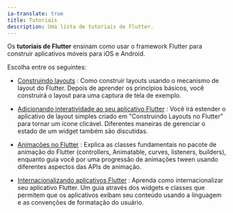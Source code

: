 ```yaml
---
ia-translate: true
title: Tutoriais
description: Uma lista de tutoriais de Flutter.
---
```


Os **tutoriais de Flutter** ensinam como usar o framework Flutter para construir aplicativos móveis para iOS e Android.

Escolha entre os seguintes:

* [Construindo layouts](/ui/layout/tutorial)
: Como construir layouts usando o mecanismo de layout do Flutter. Depois de aprender os
  princípios básicos, você construirá o layout para uma captura de tela de exemplo.

* [Adicionando interatividade ao seu aplicativo Flutter](/ui/interactivity)
: Você irá estender o aplicativo de layout simples criado em
  "Construindo Layouts no Flutter" para tornar um ícone clicável.
  Diferentes maneiras de gerenciar o estado de um widget também são discutidas.

* [Animações no Flutter](/ui/animations/tutorial)
: Explica as classes fundamentais no pacote de animação do Flutter
  (controllers, Animatable, curves, listeners, builders),
  enquanto guia você por uma progressão de animações tween usando
  diferentes aspectos das APIs de animação.

* [Internacionalizando aplicativos Flutter](/ui/accessibility-and-internationalization/internationalization)
: Aprenda como internacionalizar seu aplicativo Flutter. Um guia através
  dos widgets e classes que permitem que os aplicativos exibam seu
  conteúdo usando a linguagem e as convenções de formatação do usuário.
